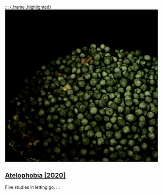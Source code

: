::: {.frame .highlighted}
![](img/atelophobia.jpg)

[Atelophobia \[2020\]](https://hecanjog.bandcamp.com/album/atelophobia)
-------------------------------------------------------------------------

Five studies in letting go.
:::
